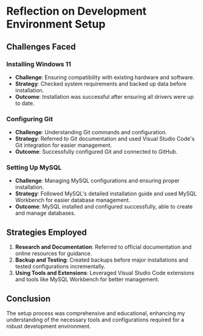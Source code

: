 # Reflection on Development Environment Setup

## Challenges Faced

### Installing Windows 11

- **Challenge**: Ensuring compatibility with existing hardware and software.
- **Strategy**: Checked system requirements and backed up data before installation.
- **Outcome**: Installation was successful after ensuring all drivers were up to date.

### Configuring Git

- **Challenge**: Understanding Git commands and configuration.
- **Strategy**: Referred to Git documentation and used Visual Studio Code's Git integration for easier management.
- **Outcome**: Successfully configured Git and connected to GitHub.

### Setting Up MySQL

- **Challenge**: Managing MySQL configurations and ensuring proper installation.
- **Strategy**: Followed MySQL's detailed installation guide and used MySQL Workbench for easier database management.
- **Outcome**: MySQL installed and configured successfully, able to create and manage databases.

## Strategies Employed

1. **Research and Documentation**: Referred to official documentation and online resources for guidance.
2. **Backup and Testing**: Created backups before major installations and tested configurations incrementally.
3. **Using Tools and Extensions**: Leveraged Visual Studio Code extensions and tools like MySQL Workbench for better management.

## Conclusion

The setup process was comprehensive and educational, enhancing my understanding of the necessary tools and configurations required for a robust development environment.
